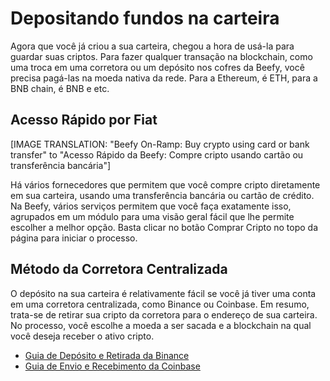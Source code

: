 # Depositando fundos na carteira

Agora que você já criou a sua carteira, chegou a hora de usá-la para guardar suas criptos. Para fazer qualquer transação na blockchain, como uma troca em uma corretora ou um depósito nos cofres da Beefy, você precisa pagá-las na moeda nativa da rede. Para a Ethereum, é ETH, para a BNB chain, é BNB e etc.

## Acesso Rápido por Fiat

\[IMAGE TRANSLATION: "Beefy On-Ramp: Buy crypto using card or bank transfer" to "Acesso Rápido da Beefy: Compre cripto usando cartão ou transferência bancária"]

Há vários fornecedores que permitem que você compre cripto diretamente em sua carteira, usando uma transferência bancária ou cartão de crédito. Na Beefy, vários serviços permitem que você faça exatamente isso, agrupados em um módulo para uma visão geral fácil que lhe permite escolher a melhor opção. Basta clicar no botão Comprar Cripto no topo da página para iniciar o processo.

## Método da Corretora Centralizada

O depósito na sua carteira é relativamente fácil se você já tiver uma conta em uma corretora centralizada, como Binance ou Coinbase. Em resumo, trata-se de retirar sua cripto da corretora para o endereço de sua carteira. No processo, você escolhe a moeda a ser sacada e a blockchain na qual você deseja receber o ativo cripto.

* [Guia de Depósito e Retirada da Binance](https://www.binance.com/en/support/faq/85a1c394ac1d489fb0bfac0ef2fceafd)
* [Guia de Envio e Recebimento da Coinbase](https://help.coinbase.com/en/coinbase/trading-and-funding/cryptocurrency-trading-pairs/how-to-send-and-receive-cryptocurrency)
